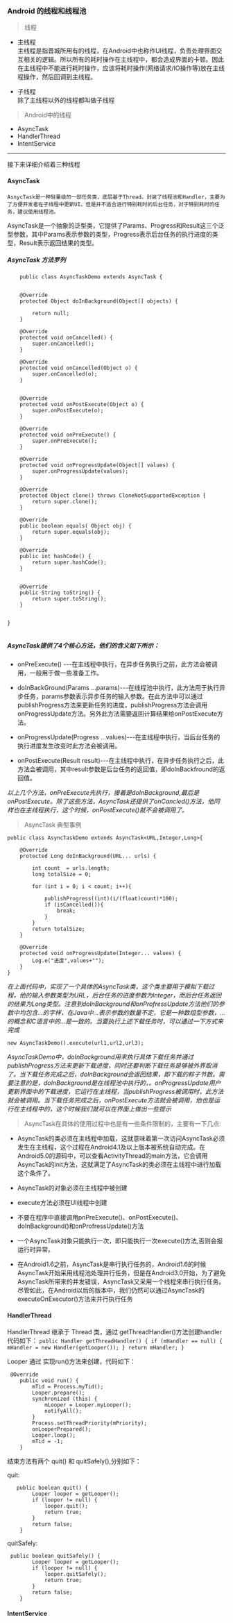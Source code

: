 ### Android 的线程和线程池

> 线程
- 主线程 <br>
主线程是指晋城所用有的线程，在Android中也称作UI线程，负责处理界面交互相关的逻辑。所以所有的耗时操作在主线程中，都会造成界面的卡顿。因此在主线程中不能进行耗时操作，应该将耗时操作(网络请求/IO操作等)放在主线程操作，然后回调到主线程。

- 子线程 <br>
除了主线程以外的线程都叫做子线程


> Android中的线程
- AsyncTask 
- HandlerThread  
- IntentService 

---
接下来详细介绍着三种线程

#### AsyncTask
    AsnycTask是一种轻量级的一部任务类，底层基于Thread。封装了线程池和Handler，主要为了方便开发者在子线程中更新UI。但是并不适合进行特别耗时的后台任务，对于特别耗时的任务，建议使用线程池。 

AsyncTask是一个抽象的泛型类，它提供了Params、Progress和Result这三个泛型参数，其中Params表示参数的类型，Progress表示后台任务的执行进度的类型，Result表示返回结果的类型。
    

##### AsyncTask 方法罗列
```
    public class AsyncTaskDemo extends AsyncTask {
    
    
    @Override
    protected Object doInBackground(Object[] objects) {

        return null;
    }

    @Override
    protected void onCancelled() {
        super.onCancelled();
    }

    @Override
    protected void onCancelled(Object o) {
        super.onCancelled(o);
    }


    @Override
    protected void onPostExecute(Object o) {
        super.onPostExecute(o);
    }

    @Override
    protected void onPreExecute() {
        super.onPreExecute();
    }

    @Override
    protected void onProgressUpdate(Object[] values) {
        super.onProgressUpdate(values);
    }

    @Override
    protected Object clone() throws CloneNotSupportedException {
        return super.clone();
    }

    @Override
    public boolean equals( Object obj) {
        return super.equals(obj);
    }

    @Override
    public int hashCode() {
        return super.hashCode();
    }


    @Override
    public String toString() {
        return super.toString();
    }


}


```

##### AsyncTask提供了4个核心方法，他们的含义如下所示：

- onPreExecute() ---在主线程中执行，在异步任务执行之前，此方法会被调用，一般用于做一些准备工作。

- doInBackGround(Params ...params)---在线程池中执行，此方法用于执行异步任务，params参数表示异步任务的输入参数。在此方法中可以通过 publishProgress方法来更新任务的进度，publishProgress方法会调用onProgressUpdate方法。另外此方法需要返回计算结果给onPostExecute方法。

- onProgressUpdate(Progress ...values)---在主线程中执行，当后台任务的执行进度发生改变时此方法会被调用。

- onPostExecute(Result result)---在主线程中执行，在异步任务执行之后，此方法会被调用，其中result参数是后台任务的返回值，即doInBackfround的返回值。

_以上几个方法，onPreExecute先执行，接着是doInBackground,最后是onPostExecute。除了这些方法，AsyncTask还提供了onCancled()方法，他同样也在主线程执行，这个时候，onPostExecute()就不会被调用了。_

> AsyncTask 典型事例
```
public class AsyncTaskDemo extends AsyncTask<URL,Integer,Long>{

    @Override
    protected Long doInBackground(URL... urls) {
        
        int count  = urls.length;
        long totalSize = 0;
        
        for (int i = 0; i < count; i++){
            
            publishProgress((int)(i/(float)count)*100);
            if (isCancelled()){
                break;
            } 
        }
        return totalSize;
    }

    @Override
    protected void onProgressUpdate(Integer... values) {
        Log.e("进度",values+"");
    }
}
```
_在上面代码中，实现了一个具体的AsyncTask类，这个类主要用于模拟下载过程，他的输入参数类型为URL，后台任务的进度参数为Integer，而后台任务返回的结果为Long类型。注意到doInBackground和onProfressUpdate方法他们的参数中均包含...的字样，在Java中...表示参数的数量不定，它是一种数组型参数，...的概念和C语言中的...是一致的。当要执行上述下载任务时，可以通过一下方式来完成_

`new AsyncTaskDemo().execute(url1,url2,url3);`

_AsyncTaskDemo中，doInBackground用来执行具体下载任务并通过publishProgress方法来更新下载进度，同时还要判断下载任务是够被外界取消了。当下载任务完成之后，doInBackground会返回结果，即下载的粽子节数。需要注意的是，doInBackground是在线程池中执行的，。onProgressUpdate用户更新界面中的下载进度，它运行在主线程，当publishProgress被调用时，此方法就会被调用。当下载任务完成之后，onPostExecute方法就会被调用，他也是运行在主线程中的，这个时候我们就可以在界面上做出一些提示_

> AsyncTask在具体的使用过程中也是有一些条件限制的，主要有一下几点:

- AsyncTask的类必须在主线程中加载，这就意味着第一次访问AsyncTask必须发生在主线程，这个过程在Android4.1及以上版本被系统自动完成。在Android5.0的源码中，可以查看ActivityThread的main方法，它会调用AsyncTask的init方法，这就满足了AsyncTask的类必须在主线程中进行加载这个条件了。

- AsyncTask的对象必须在主线程中被创建
- execute方法必须在UI线程中创建
- 不要在程序中直接调用pnPreExecute()、onPostExecute()、doInBackground()和onProfressUpdate()方法
- 一个AsyncTask对象只能执行一次，即只能执行一次execute()方法,否则会报运行时异常。
- 在Android1.6之前，AsyncTask是串行执行任务的，Android1.6的时候AsyncTask开始采用线程池处理并行任务，但是在Android3.0开始，为了避免AsyncTask所带来的并发错误，AsyncTask又采用一个线程来串行执行任务。尽管如此，在Android以后的版本中，我们仍然可以通过AsyncTask的executeOnExecutor()方法来并行执行任务

#### HandlerThread
 
HandlerThread 继承于 Thread 类，通过 getThreadHandler()方法创建handler代码如下：
    ```
       public Handler getThreadHandler() {
        if (mHandler == null) {
            mHandler = new Handler(getLooper());
        }
        return mHandler;
    }
    ```

Looper 通过 实现run()方法来创建，代码如下：
```
 @Override
    public void run() {
        mTid = Process.myTid();
        Looper.prepare();
        synchronized (this) {
            mLooper = Looper.myLooper();
            notifyAll();
        }
        Process.setThreadPriority(mPriority);
        onLooperPrepared();
        Looper.loop();
        mTid = -1;
    }
```

结束方法有两个 quit() 和 quitSafely(),分别如下：

quit:
```
   public boolean quit() {
        Looper looper = getLooper();
        if (looper != null) {
            looper.quit();
            return true;
        }
        return false;
    }
```

quitSafely:

```
 public boolean quitSafely() {
        Looper looper = getLooper();
        if (looper != null) {
            looper.quitSafely();
            return true;
        }
        return false;
    }

```

#### IntentService







